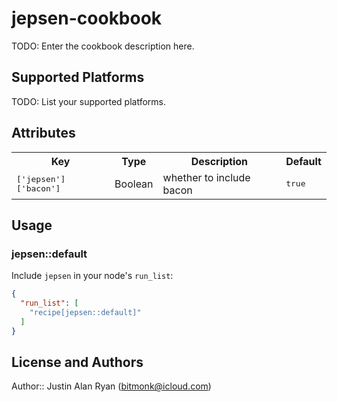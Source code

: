 # jepsen-cookbook

TODO: Enter the cookbook description here.

## Supported Platforms

TODO: List your supported platforms.

## Attributes

<table>
  <tr>
    <th>Key</th>
    <th>Type</th>
    <th>Description</th>
    <th>Default</th>
  </tr>
  <tr>
    <td><tt>['jepsen']['bacon']</tt></td>
    <td>Boolean</td>
    <td>whether to include bacon</td>
    <td><tt>true</tt></td>
  </tr>
</table>

## Usage

### jepsen::default

Include `jepsen` in your node's `run_list`:

```json
{
  "run_list": [
    "recipe[jepsen::default]"
  ]
}
```

## License and Authors

Author:: Justin Alan Ryan (<bitmonk@icloud.com>)
